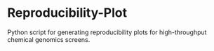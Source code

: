 # Reproducibility-Plot
Python script for generating reproducibility plots for high-throughput chemical genomics screens.
